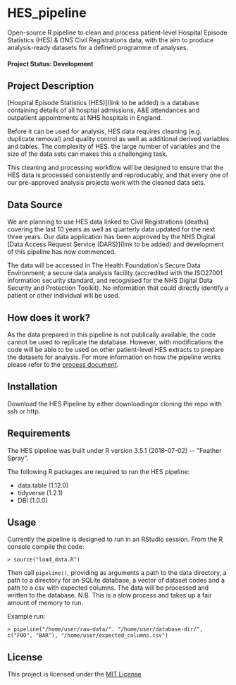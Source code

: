 # HES_pipeline

Open-source R pipeline to clean and process patient-level Hospital Episode 
Statistics (HES) & ONS Civil Registrations data, with the aim to produce 
analysis-ready datasets for a defined programme of analyses.

#### Project Status: Development

## Project Description

[Hospital Episode Statistics (HES)](link to be added) is a database containing 
details of all hosptial admissions, A&E attendances and outpatient appointments 
at NHS hospitals in England.

Before it can be used for analysis, HES data requires cleaning (e.g. duplicate 
removal) and quality control as well as additional derived variables and tables. 
The complexity of HES. the large number of variables and the size of the data 
sets can makes this a challenging task.

This cleaning and processing workflow will be designed to ensure that the HES
data is processed consistently and reproducably, and that every one of our
pre-approved analysis projects work with the cleaned data sets.

## Data Source

We are planning to use HES data linked to Civil Registrations (deaths) covering
the last 10 years as well as quarterly data updated for the next three years. 
Our data application has been approved by the NHS Digital [Data Access Request 
Service (DARS)](link to be added) and development of this pipeline has now 
commenced.

The data will be accessed in The Health Foundation's Secure Data Environment; a 
secure data analysis facility (accredited with the ISO27001 information security
standard, and recognised for the NHS Digital Data Security and Protection
Toolkit). No information that could directly identify a patient or other 
individual will be used.

## How does it work?

As the data prepared in this pipeline is not publically available, the code 
cannot be used to replicate the database. However, with modifications the code 
will be able to be used on other patient-level HES extracts to prepare the 
datasets for analysis. For more information on how the pipeline works please 
refer to the [process document](doc/process.md).

## Installation

Download the HES Pipeline by either 
downloadingor cloning the repo with ssh or http.

## Requirements

The HES pipeline was built under R version 3.5.1 (2018-07-02) -- "Feather 
Spray".

The following R packages are required to run the HES pipeline:
*  data.table (1.12.0)
*  tidyverse (1.2.1)
*  DBI (1.0.0)

## Usage

Currently the pipeline is designed to run in an RStudio session. From the R
console compile the code:

`> source("load_data.R")`

Then call `pipeline()`, providing as arguments a path to the data directory, a 
path to a directory for an SQLite database, a vector of dataset codes and a path 
to a csv with expected columns. The data will be processed and written to the 
database. N.B. This is a slow process and takes up a fair amount of memory to 
run.

Example run:

`> pipeline("/home/user/raw-data/". "/home/user/database-dir/", c("FOO", "BAR"),
"/home/user/expected_columns.csv")`

## License

This project is licensed under the [MIT License](LICENSE)